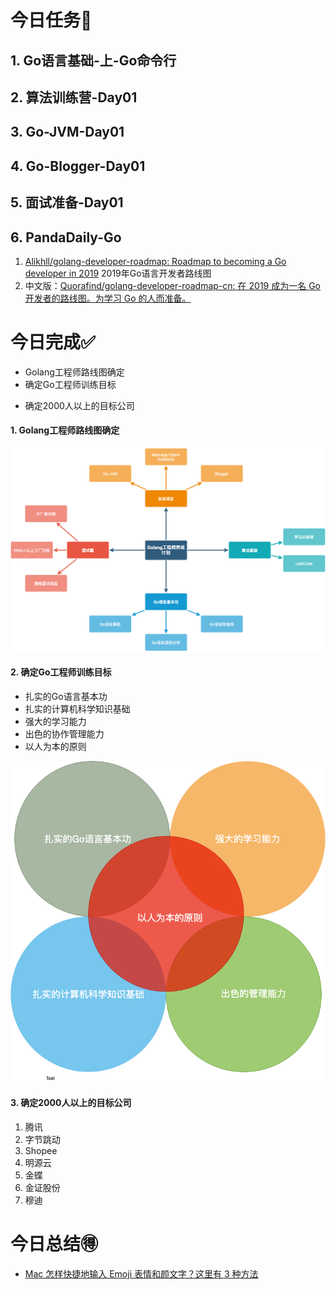 # 今日任务📒



## 1. Go语言基础-上-Go命令行

## 2. 算法训练营-Day01

## 3. Go-JVM-Day01

## 4. Go-Blogger-Day01

## 5. 面试准备-Day01

## 6. PandaDaily-Go

1. [Alikhll/golang-developer-roadmap: Roadmap to becoming a Go developer in 2019](https://github.com/Alikhll/golang-developer-roadmap) 2019年Go语言开发者路线图
2. 中文版：[Quorafind/golang-developer-roadmap-cn: 在 2019 成为一名 Go 开发者的路线图。为学习 Go 的人而准备。](https://github.com/Quorafind/golang-developer-roadmap-cn)



# 今日完成✅

- Golang工程师路线图确定
- 确定Go工程师训练目标

* 确定2000人以上的目标公司



#### 1. Golang工程师路线图确定

![](2020-04-22-笔记/Golang工程师养成计划.png)

#### 2. 确定Go工程师训练目标

- 扎实的Go语言基本功 
- 扎实的计算机科学知识基础 
- 强大的学习能力 
- 出色的协作管理能力 
- 以人为本的原则                       

![Golang工程师训练目标](2020-04-22-笔记/Golang工程师训练目标.png)

#### 3. 确定2000人以上的目标公司

1. 腾讯
2. 字节跳动
3. Shopee
4. 明源云
5. 金蝶
6. 金证股份
7. 穆迪



# 今日总结🉐

- [Mac 怎样快捷地输入 Emoji 表情和颜文字？这里有 3 种方法](https://baijiahao.baidu.com/s?id=1617085926806823969&wfr=spider&for=pc)